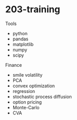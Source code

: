 # 203-training

Tools
* python
* pandas
* matplotlib
* numpy
* scipy

Finance
* smile volatility
* PCA
* convex optimization
* regression
* stochastic process diffusion
* option pricing
* Monte-Carlo
* CVA





